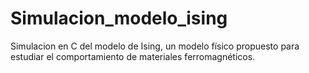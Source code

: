 # Simulacion_modelo_ising
Simulacion en C del modelo de Ising, un modelo físico propuesto para estudiar el comportamiento de materiales ferromagnéticos.
